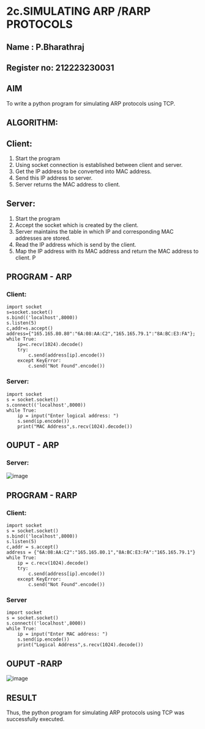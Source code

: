 # 2c.SIMULATING ARP /RARP PROTOCOLS
## Name : P.Bharathraj
## Register no: 212223230031
## AIM
To write a python program for simulating ARP protocols using TCP.
## ALGORITHM:
## Client:
1. Start the program
2. Using socket connection is established between client and server.
3. Get the IP address to be converted into MAC address.
4. Send this IP address to server.
5. Server returns the MAC address to client.
## Server:
1. Start the program
2. Accept the socket which is created by the client.
3. Server maintains the table in which IP and corresponding MAC addresses are
stored.
4. Read the IP address which is send by the client.
5. Map the IP address with its MAC address and return the MAC address to client.
P
## PROGRAM - ARP
### Client:
```
import socket
s=socket.socket()
s.bind(('localhost',8000))
s.listen(5)
c,addr=s.accept()
address={"165.165.80.80":"6A:08:AA:C2","165.165.79.1":"8A:BC:E3:FA"};
while True:
    ip=c.recv(1024).decode()
    try:
        c.send(address[ip].encode())
    except KeyError:
        c.send("Not Found".encode())
```
### Server:
```
import socket
s = socket.socket()
s.connect(('localhost',8000))
while True:
    ip = input("Enter logical address: ")
    s.send(ip.encode())
    print("MAC Address",s.recv(1024).decode())
```
## OUPUT - ARP
### Server:
![image](https://github.com/Bharathraj2006/2c.ARP_RARP_PROTOCOLS/assets/152376845/b2e43b8a-feb3-45ad-9eeb-9ddfe3947a04)


## PROGRAM - RARP
### Client:
```
import socket
s = socket.socket()
s.bind(('localhost',8000))
s.listen(5)
c,addr = s.accept()
address = {"6A:08:AA:C2":"165.165.80.1","8A:BC:E3:FA":"165.165.79.1"}
while True:
    ip = c.recv(1024).decode()
    try:
        c.send(address[ip].encode())
    except KeyError:
        c.send("Not Found".encode())
```
### Server
```
import socket
s = socket.socket()
s.connect(('localhost',8000))
while True:
    ip = input("Enter MAC address: ")
    s.send(ip.encode())
    print("Logical Address",s.recv(1024).decode())
```
## OUPUT -RARP
![image](https://github.com/Bharathraj2006/2c.ARP_RARP_PROTOCOLS/assets/152376845/dcc959b7-0d86-4416-8f45-2ce9b3e661b3)


## RESULT
Thus, the python program for simulating ARP protocols using TCP was successfully 
executed.
